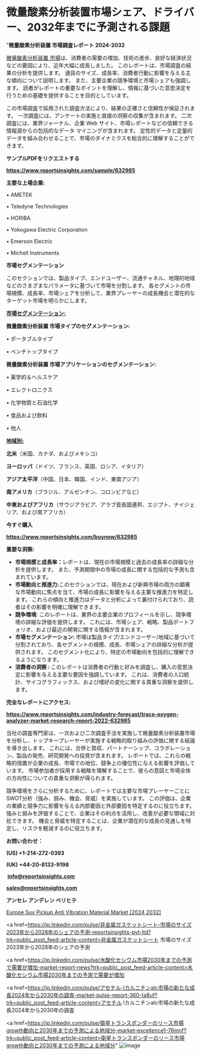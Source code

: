 # 微量酸素分析装置市場シェア、ドライバー、2032年までに予測される課題

 "<strong>微量酸素分析装置 市場調査レポート 2024-2032</strong>

<a href=https://www.reportsinsights.com/sample/632985>微量酸素分析装置 市場</a>は、消費者の需要の増加、技術の進歩、良好な経済状況などの要因により、近年大幅に成長しました。 このレポートは、市場調査の結果の分析を提供します。 通貨のサイズ、成長率、消費者行動に影響を与える主な傾向について説明します。 また、主要企業の競争環境と市場シェアも強調します。 読者がレポートの重要なポイントを理解し、情報に基づいた意思決定を行うための基礎を提供することを目的としています。

この市場調査で採用された調査方法により、結果の正確さと信頼性が保証されます。 一次調査には、アンケートの実施と直接の洞察の収集が含まれます。 二次調査には、業界ジャーナル、企業 Web サイト、市場レポートなどの信頼できる情報源からの包括的なデータ マイニングが含まれます。 定性的データと定量的データを組み合わせることで、市場のダイナミクスを総合的に理解することができます。

<strong><b>サンプルPDFをリクエストする</b></strong>

<a href=https://www.reportsinsights.com/sample/632985><strong><u>https://www.reportsinsights.com/sample/632985</u></strong></a>

<strong>主要な上場企業:</strong>

• AMETEK

• Teledyne Technologies

• HORIBA

• Yokogawa Electric Corporation

• Emerson Electric

• Michell Instruments

<strong>市場セグメンテーション</strong>

このセクションでは、製品タイプ、エンドユーザー、流通チャネル、地理的地域などのさまざまなパラメータに基づいて市場を分割します。 各セグメントの市場規模、成長率、市場シェアを分析して、業界プレーヤーの成長機会と潜在的なターゲット市場を明らかにします。

<strong><u>市場セグメンテーション</u></strong><strong><u>:</u></strong>

<strong>微量酸素分析装置 市場タイプのセグメンテーション:</strong>

• ポータブルタイプ

• ベンチトップタイプ

<strong>微量酸素分析装置 市場アプリケーションのセグメンテーション:</strong>

• 薬学的＆ヘルスケア

• エレクトロニクス

• 化学物質と石油化学

• 食品および飲料

• 他人

<strong><u>地域別</u></strong><strong><u>:</u></strong>

<strong>北米</strong>（米国、カナダ、およびメキシコ）

<strong>ヨーロッパ</strong>（ドイツ、フランス、英国、ロシア、イタリア）

<strong>アジア太平洋</strong>（中国、日本、韓国、インド、東南アジア）

<strong>南アメリカ</strong>（ブラジル、アルゼンチン、コロンビアなど）

<strong>中東およびアフリカ</strong>（サウジアラビア、アラブ首長国連邦、エジプト、ナイジェリア、および南アフリカ）

<strong>今すぐ購入</strong>

<a href=https://www.reportsinsights.com/buynow/632985><strong><u>https://www.reportsinsights.com/buynow/632985</u></strong></a>

<strong>重要な洞察:</strong>
<ul>
  <li><strong>市場規模と成長率：</strong>レポートは、現在の市場規模と過去の成長率の詳細な分析を提供します。 また、予測期間中の市場の成長に関する包括的な予測も含まれています。</li>
  <li><strong>市場動向と推進力:</strong>このセクションでは、現在および新興市場の両方の顕著な市場動向に焦点を当て、市場の成長に影響を与える主要な推進力を特定します。 これらの傾向と推進力はデータと分析によって裏付けられており、読者はその影響を明確に理解できます。</li>
  <li><strong>競争環境</strong>: このレポートは、業界の主要企業のプロフィールを示し、競争環境の詳細な評価を提供します。 これには、市場シェア、戦略、製品ポートフォリオ、および最近の開発に関する情報が含まれます。</li>
  <li><strong>市場セグメンテーション: </strong>市場は製品タイプ/エンドユーザー/地域に基づいて分割されており、各セグメントの規模、成長、市場シェアの詳細な分析が提供されます。 このセグメント化により、特定の市場動向を包括的に理解できるようになります。</li>
  <li><strong>消費者の洞察 : </strong>このレポートは消費者の行動と好みを調査し、購入の意思決定に影響を与える主要な要因を強調しています。 これは、消費者の人口統計、サイコグラフィックス、および嗜好の変化に関する貴重な洞察を提供します。</li>
</ul>
<strong>完全なレポートにアクセス:</strong>

<a href=https://www.reportsinsights.com/industry-forecast/trace-oxygen-analyzer-market-research-report-2022-632985><strong><u><b>https://www.reportsinsights.com/industry-forecast/trace-oxygen-analyzer-market-research-report-2022-632985</b></u></strong></a>

当社の調査専門家は、一次および二次調査手法を実施して微量酸素分析装置市場を分析し、トップキープレーヤーが実施する戦略的取り組みの評価に関する結論を導き出します。 これには、合併と買収、パートナーシップ、コラボレーション、製品の発売、研究開発への投資が含まれます。 レポートでは、これらの戦略的措置が企業の成長、市場での地位、競争上の優位性に与える影響を評価しています。 市場参加者が採用する戦略を理解することで、彼らの意図と市場全体の方向性についての貴重な洞察が得られます。

競争環境をさらに分析するために、レポートでは主要な市場プレーヤーごとにSWOT分析（強み、弱み、機会、脅威）を実施しています。 この評価は、企業の業績と競争力に影響を与える内部要因と外部要因を特定するのに役立ちます。 強みと弱みを評価することで、企業はその利点を活用し、改善が必要な領域に対処できます。 機会と脅威を特定することは、企業が潜在的な成長の見通しを特定し、リスクを軽減するのに役立ちます。

<strong>お問い合わせ：</strong>

<strong>(US) +1-214-272-0393</strong>

<strong>(UK) +44-20-8133-9198</strong>

<strong> </strong><a href=info@reportsinsights.com><strong><u>info@reportsinsights.com</u></strong></a>

<a href=sales@reportsinsights.com><strong><u>sales@reportsinsights.com</u></strong></a>

<strong>アンセレ アンデレン ベリヒテ</strong>

<a href=https://www.linkedin.com/pulse/europe-suv-pickup-anti-vibration-material-market-bxyxf/>Europe Suv Pickup Anti Vibration Material Market [2024 2032]</a>

<a href=https://jp.linkedin.com/pulse/非金属ガスケットシート-市場のサイズ2023年から2028年のシェアの予測-reportsinsights-pvt-ltd?trk=public_post_feed-article-content>非金属ガスケットシート 市場のサイズ2023年から2028年のシェアの予測</a>

<a href=https://jp.linkedin.com/pulse/水酸化セシウム市場2030年までの予測で需要が増加-market-report-news?trk=public_post_feed-article-content>水酸化セシウム市場2030年までの予測で需要が増加</a>

<a href=https://jp.linkedin.com/pulse/アセチル-lカルニチンalc市場の新たな成長2024年から2030年の調査-market-pulse-report-360-ta8uf?trk=public_post_feed-article-content>アセチル lカルニチンalc市場の新たな成長2024年から2030年の調査</a>

<a href=https://jp.linkedin.com/pulse/衛星トランスポンダーのリース市場growth動向と2030年までの予測による地域分-market-excellence1-76mnf?trk=public_post_feed-article-content>衛星トランスポンダーのリース市場growth動向と2030年までの予測による地域分</a>"
![image](https://github.com/gayatrid12/RIMarketpulse/assets/158473851/bb634db8-d324-462e-8ef7-a5c652b20d6b)
 

